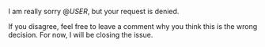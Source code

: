 I am really sorry @$USER$, but your request is denied.

If you disagree, feel free to leave a comment why you think this is the wrong decision.
For now, I will be closing the issue.
